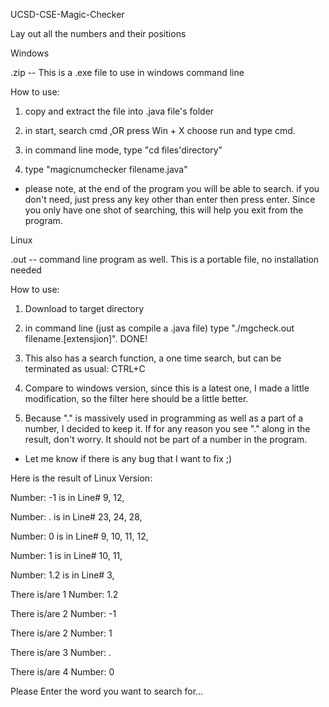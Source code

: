 UCSD-CSE-Magic-Checker

Lay out all the numbers and their positions

Windows

.zip -- This is a .exe file to use in windows command line

How to use:

1. copy and extract the file into .java file's folder

2. in start, search cmd
   ,OR press Win + X choose run and type cmd.

3. in command line mode, type "cd files'directory"

4. type "magicnumchecker filename.java"

* please note, at the end of the program you will be able to search.
  if you don't need, just press any key other than enter then press enter.
  Since you only have one shot of searching, this will help you exit from the program.
  
  
Linux

.out -- command line program as well. This is a portable file, no installation needed

How to use:

1. Download to target directory

2. in command line (just as compile a .java file) type "./mgcheck.out filename.[extensjion]". DONE!

3. This also has a search function, a one time search, but can be terminated as usual: CTRL+C

4. Compare to windows version, since this is a latest one, I made a little modification, so the filter here should be a little better.

5. Because "." is massively used in programming as well as a part of a number, I decided to keep it. If for any reason you see "." along in the result, don't worry. It should not be part of a number in the program.

* Let me know if there is any bug that I want to fix ;)

Here is the result of Linux Version:

Number: -1  is in Line# 9, 12, 

Number: .  is in Line# 23, 24, 28, 

Number: 0  is in Line# 9, 10, 11, 12, 

Number: 1  is in Line# 10, 11, 

Number: 1.2  is in Line# 3, 

There is/are 1  Number: 1.2

There is/are 2  Number: -1

There is/are 2  Number: 1

There is/are 3  Number: .

There is/are 4  Number: 0

Please Enter the word you want to search for...
